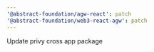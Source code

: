 ```yaml
---
'@abstract-foundation/agw-react': patch
'@abstract-foundation/web3-react-agw': patch
---
```


Update privy cross app package

